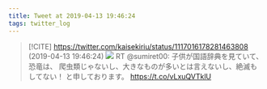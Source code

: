 ```yaml
---
title: Tweet at 2019-04-13 19:46:24
tags: twitter_log
---
```


> [!CITE] https://twitter.com/kaisekiriu/status/1117016178281463808 (2019-04-13 19:46:24)
> ![](https://twitter.com/kaisekiriu/status/1117016178281463808)
> RT @sumiret00: 子供が国語辞典を見ていて、
> 恐竜は、
> 爬虫類じゃないし、大きなものが多いとは言えないし、絶滅もしてない！
> と申しております。 https://t.co/vLxuQVTklU
